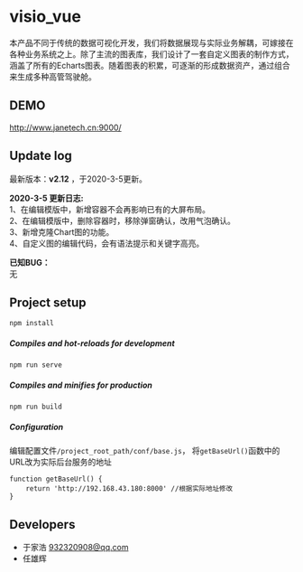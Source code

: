 # visio_vue
本产品不同于传统的数据可视化开发，我们将数据展现与实际业务解耦，可嫁接在各种业务系统之上。除了主流的图表库，我们设计了一套自定义图表的制作方式，涵盖了所有的Echarts图表。随着图表的积累，可逐渐的形成数据资产，通过组合来生成多种高管驾驶舱。

## DEMO
http://www.janetech.cn:9000/

## Update log
最新版本：**v2.12** ，于2020-3-5更新。

**2020-3-5 更新日志:**  
1、在编辑模版中，新增容器不会再影响已有的大屏布局。  
2、在编辑模版中，删除容器时，移除弹窗确认，改用气泡确认。  
3、新增克隆Chart图的功能。  
4、自定义图的编辑代码，会有语法提示和关键字高亮。

**已知BUG：**  
无


## Project setup
```
npm install
```

##### Compiles and hot-reloads for development
```
npm run serve
```

##### Compiles and minifies for production
```
npm run build
```

##### Configuration

编辑配置文件`/project_root_path/conf/base.js`，
将`getBaseUrl()`函数中的URL改为实际后台服务的地址
```
function getBaseUrl() {
    return 'http://192.168.43.180:8000' //根据实际地址修改
}
```
## Developers
- 于家浩 932320908@qq.com
- 任雄辉

